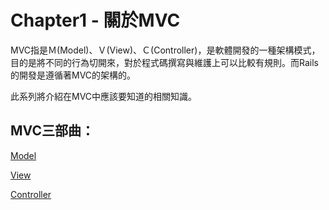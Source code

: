 # Chapter1 - 關於MVC

MVC指是Ｍ(Model)、Ｖ(View)、Ｃ(Controller)，是軟體開發的一種架構模式，目的是將不同的行為切開來，對於程式碼撰寫與維護上可以比較有規則。而Rails的開發是遵循著MVC的架構的。

此系列將介紹在MVC中應該要知道的相關知識。


## MVC三部曲：

[Model](1-what-is-model.md)

[View](gk6ia72j2_vu_u_e9.md)

[Controller](controller.md)






